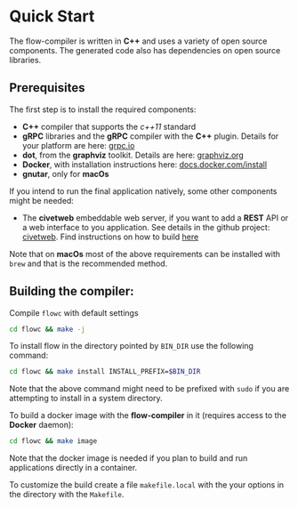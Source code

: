 # Quick Start
The flow-compiler is written in **C++** and uses a variety of open source components. The generated code also has dependencies on open source libraries. 

## Prerequisites
The first step is to install the required components:

- **C++** compiler that supports the *c++11* standard
- **gRPC** libraries and the **gRPC** compiler with the **C++** plugin. Details for your platform are here: [grpc.io](https://grpc.io/docs/languages/cpp/quickstart)
- **dot**, from the **graphviz** toolkit. Details are here: [graphviz.org](http://www.graphviz.org)
- **Docker**, with installation instructions here: [docs.docker.com/install](https://docs.docker.com/install/) 
- **gnutar**, only for **macOs**
      
If you intend to run the final application natively, some other components might be needed:

- The **civetweb** embeddable web server, if you want to add a **REST** API or a web interface to you application. See details in the github project: [civetweb](https://github.com/civetweb/civetweb). Find instructions on how to build [here](BUILD-civetweb.md)

Note that on **macOs** most of the above requirements can be installed with `brew` and that is the recommended method.

## Building the compiler:

Compile `flowc` with default settings

```bash
cd flowc && make -j
```

To install flow in the directory pointed by `BIN_DIR` use the following command:
```bash
cd flowc && make install INSTALL_PREFIX=$BIN_DIR
```
Note that the above command might need to be prefixed with `sudo` if you are attempting to install in a system directory.


To build a docker image with the **flow-compiler** in it (requires access to the **Docker** daemon):

```bash 
cd flowc && make image
```
Note that the docker image is needed if you plan to build and run applications directly in a container.


To customize the build create a file `makefile.local` with the your options in the directory with the `Makefile`.

